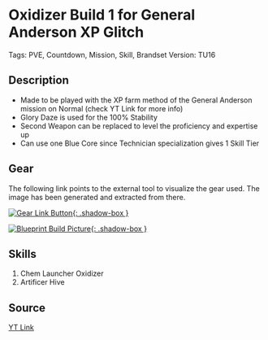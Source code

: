 # Oxidizer Build 1 for General Anderson XP Glitch

Tags: PVE, Countdown, Mission, Skill, Brandset
Version: TU16

## Description

* Made to be played with the XP farm method of the General Anderson mission on Normal (check YT Link for more info)
* Glory Daze is used for the 100% Stability
* Second Weapon can be replaced to level the proficiency and expertise up
* Can use one Blue Core since Technician specialization gives 1 Skill Tier

## Gear

The following link points to the external tool to visualize the gear used.
The image has been generated and extracted from there.

[![Gear Link Button]({{site.baseurl}}/assets/images/gear-button.png){: .shadow-box }](https://mxswat.github.io/mx-division-builds/#/IwDgtMxgnGAMEDM8ULajaBcAWATBFLAsMqJhetjgOyEwqkRzhWWZaJ2QNt-vZyPYgNHZEZImOlxOIgGzI6eeWESr+svDigJoqugnVgQmrNuSaBWAKxA)

[![Blueprint Build Picture]({{site.baseurl}}/assets/images/Oxidizer-Build-1-General-Anderson-XP-Glitch.jpg){: .shadow-box }]({{site.baseurl}}/assets/images/Oxidizer-Build-1-General-Anderson-XP-Glitch.jpg)

## Skills

1. Chem Launcher Oxidizer
2. Artificer Hive

## Source

[YT Link](https://youtu.be/EVrLuvf7M5w)